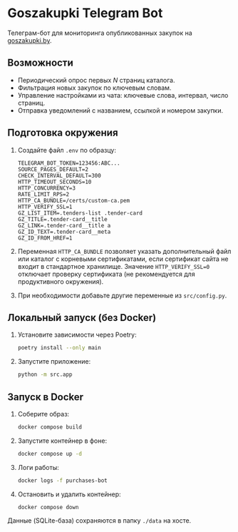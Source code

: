 # Goszakupki Telegram Bot

Телеграм-бот для мониторинга опубликованных закупок на [goszakupki.by](https://goszakupki.by/tenders/posted).

## Возможности

- Периодический опрос первых *N* страниц каталога.
- Фильтрация новых закупок по ключевым словам.
- Управление настройками из чата: ключевые слова, интервал, число страниц.
- Отправка уведомлений с названием, ссылкой и номером закупки.

## Подготовка окружения

1. Создайте файл `.env` по образцу:

   ```
   TELEGRAM_BOT_TOKEN=123456:ABC...
   SOURCE_PAGES_DEFAULT=2
   CHECK_INTERVAL_DEFAULT=300
   HTTP_TIMEOUT_SECONDS=10
   HTTP_CONCURRENCY=3
   RATE_LIMIT_RPS=2
   HTTP_CA_BUNDLE=/certs/custom-ca.pem
   HTTP_VERIFY_SSL=1
   GZ_LIST_ITEM=.tenders-list .tender-card
   GZ_TITLE=.tender-card__title
   GZ_LINK=.tender-card__title a
   GZ_ID_TEXT=.tender-card__meta
   GZ_ID_FROM_HREF=1
   ```

2. Переменная `HTTP_CA_BUNDLE` позволяет указать дополнительный файл или каталог с корневыми сертификатами, если сертификат сайта не входит в стандартное хранилище. Значение `HTTP_VERIFY_SSL=0` отключает проверку сертификата (не рекомендуется для продуктивного окружения).

3. При необходимости добавьте другие переменные из `src/config.py`.

## Локальный запуск (без Docker)

1. Установите зависимости через Poetry:

   ```bash
   poetry install --only main
   ```

2. Запустите приложение:

   ```bash
   python -m src.app
   ```

## Запуск в Docker

1. Соберите образ:

   ```bash
   docker compose build
   ```

2. Запустите контейнер в фоне:

   ```bash
   docker compose up -d
   ```

3. Логи работы:

   ```bash
   docker logs -f purchases-bot
   ```

4. Остановить и удалить контейнер:

   ```bash
   docker compose down
   ```

Данные (SQLite-база) сохраняются в папку `./data` на хосте.
